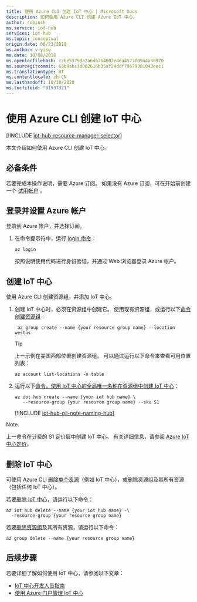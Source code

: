 ```yaml
---
title: 使用 Azure CLI 创建 IoT 中心 | Microsoft Docs
description: 如何使用 Azure CLI 创建 Azure IoT 中心。
author: robinsh
ms.service: iot-hub
services: iot-hub
ms.topic: conceptual
origin.date: 08/23/2018
ms.author: v-yiso
ms.date: 10/08/2018
ms.openlocfilehash: c26e5379da2a6db7b4002e4ea4577f09a4a30970
ms.sourcegitcommit: 63b9abc3d062616b35af24ddf79679381043eec1
ms.translationtype: HT
ms.contentlocale: zh-CN
ms.lasthandoff: 10/10/2020
ms.locfileid: "91937321"
---
```

# <a name="create-an-iot-hub-using-the-azure-cli"></a>使用 Azure CLI 创建 IoT 中心

[!INCLUDE [iot-hub-resource-manager-selector](../../includes/iot-hub-resource-manager-selector.md)]

本文介绍如何使用 Azure CLI 创建 IoT 中心。

## <a name="prerequisites"></a>必备条件

若要完成本操作说明，需要 Azure 订阅。 如果没有 Azure 订阅，可在开始前创建一个 [试用帐户](https://www.azure.cn/pricing/1rmb-trial) 。


## <a name="sign-in-and-set-your-azure-account"></a>登录并设置 Azure 帐户

登录到 Azure 帐户，并选择订阅。

1. 在命令提示符中，运行 [login 命令][lnk-login-command]：
    
    ```azurecli
    az login
    ```

    按照说明使用代码进行身份验证，并通过 Web 浏览器登录 Azure 帐户。

## <a name="create-an-iot-hub"></a>创建 IoT 中心

使用 Azure CLI 创建资源组，并添加 IoT 中心。

1. 创建 IoT 中心时，必须在资源组中创建它。 使用现有资源组，或运行以下[命令创建资源组][lnk-az-resource-command]：

    ```azurecli
     az group create --name {your resource group name} --location westus
    ```

    > [!TIP]
    > 上一示例在美国西部位置创建资源组。 可以通过运行以下命令来查看可用位置列表： 
    >
    > ```azurecli
    >az account list-locations -o table
    >```
    >

2. 运行以下[命令，使用 IoT 中心的全局唯一名称在资源组中创建 IoT 中心][lnk-az-iot-command]：
    
   ```azurecli
   az iot hub create --name {your iot hub name} \
      --resource-group {your resource group name} --sku S1
   ```

   [!INCLUDE [iot-hub-pii-note-naming-hub](../../includes/iot-hub-pii-note-naming-hub.md)]


> [!NOTE]
> 上一命令在计费的 S1 定价层中创建 IoT 中心。 有关详细信息，请参阅 [Azure IoT 中心定价][lnk-iot-pricing]。
>
>

## <a name="remove-an-iot-hub"></a>删除 IoT 中心

可使用 Azure CLI [删除单个资源][lnk-az-resource-command]（例如 IoT 中心），或删除资源组及其所有资源（包括任何 IoT 中心）。

若要[删除 IoT 中心](/cli/iot/hub#az-iot-hub-delete)，请运行以下命令：

```azurecli
az iot hub delete --name {your iot hub name} -\
  -resource-group {your resource group name}
```

若要[删除资源组](/cli/group#az-group-delete)及其所有资源，请运行以下命令：

```azurecli
az group delete --name {your resource group name}
```

## <a name="next-steps"></a>后续步骤

若要详细了解如何使用 IoT 中心，请参阅以下文章：

* [IoT 中心开发人员指南](iot-hub-devguide.md)
* [使用 Azure 门户管理 IoT 中心](iot-hub-create-through-portal.md)

<!-- Links -->
[lnk-free-trial]: https://www.azure.cn/pricing/1rmb-trial/
[lnk-CLI-install]: https://docs.azure.cn/zh-cn/cli/install-az-cli2?view=azure-cli-lastest
[lnk-login-command]: https://docs.azure.cn/zh-cn/cli/get-started-with-azure-cli?view=azure-cli-lastest
[lnk-az-account-command]: https://docs.azure.cn/zh-cn/cli/account?view=azure-cli-latest
[lnk-az-register-command]: https://docs.azure.cn/zh-cn/cli/provider?view=azure-cli-latest
[lnk-az-addcomponent-command]: https://docs.azure.cn/zh-cn/cli/component?view=azure-cli-latest
[lnk-az-resource-command]: https://docs.azure.cn/zh-cn/cli/resource?view=azure-cli-latest
[lnk-az-iot-command]: https://docs.azure.cn/zh-cn/cli/iot?view=azure-cli-latest
[lnk-iot-pricing]: https://www.azure.cn/pricing/details/iot-hub/
[lnk-devguide]: ./iot-hub-devguide.md
[lnk-portal]: ./iot-hub-create-through-portal.md

<!--Update_Description: update meta data only-->